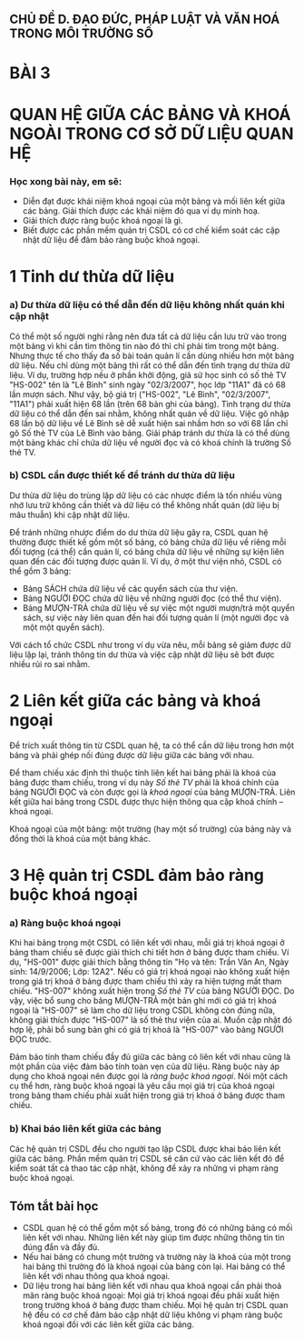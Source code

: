 ## CHỦ ĐỀ D. ĐẠO ĐỨC, PHÁP LUẬT VÀ VĂN HOÁ TRONG MÔI TRƯỜNG SỐ

# BÀI 3
# QUAN HỆ GIỮA CÁC BẢNG VÀ KHOÁ NGOÀI TRONG CƠ SỞ DỮ LIỆU QUAN HỆ

### Học xong bài này, em sẽ:

- Diễn đạt được khái niệm khoá ngoại của một bảng và mối liên kết giữa các bảng. Giải thích được các khái niệm đó qua ví dụ minh hoạ.
- Giải thích được ràng buộc khoá ngoại là gì.
- Biết được các phần mềm quản trị CSDL có cơ chế kiểm soát các cập nhật dữ liệu để đảm bảo ràng buộc khoá ngoại.

# 1 Tinh dư thừa dữ liệu

### a) Dư thừa dữ liệu có thể dẫn đến dữ liệu không nhất quán khi cập nhật

Có thể một số người nghi rằng nên đưa tất cả dữ liệu cần lưu trữ vào trong một bảng vì khi cần tìm thông tin nào đó thì chỉ phải tìm trong một bảng. Nhưng thực tế cho thấy đa số bài toán quản lí cần dùng nhiều hơn một bảng dữ liệu. Nếu chỉ dùng một bảng thì rất có thể dẫn đến tình trạng dư thừa dữ liệu. Ví dụ, trường hợp nếu ở phần khởi động, giả sử học sinh có số thẻ TV "HS-002" tên là "Lê Bình" sinh ngày "02/3/2007", học lớp "11A1" đã có 68 lần mượn sách. Như vậy, bộ giá trị ("HS-002", "Lê Bình", "02/3/2007", "11A1") phải xuất hiện 68 lần (trên 68 bản ghi của bảng). Tình trạng dư thừa dữ liệu có thể dẫn đến sai nhằm, không nhất quán về dữ liệu. Việc gõ nhập 68 lần bộ dữ liệu về Lê Bình sẽ dễ xuất hiện sai nhầm hơn so với 68 lần chỉ gõ Số thẻ TV của Lê Bình vào bảng. Giải pháp tránh dư thừa là có thể dùng một bảng khác chỉ chứa dữ liệu về người đọc và có khoá chính là trường Số thẻ TV.

### b) CSDL cần được thiết kế để tránh dư thừa dữ liệu

Dư thừa dữ liệu do trùng lặp dữ liệu có các nhược điểm là tốn nhiều vùng nhớ lưu trữ không cần thiết và dữ liệu có thể không nhất quán (dữ liệu bị mâu thuẫn) khi cập nhật dữ liệu.

Để tránh những nhược điểm do dư thừa dữ liệu gây ra, CSDL quan hệ thường được thiết kế gồm một số bảng, có bảng chứa dữ liệu về riêng mỗi đối tượng (cá thể) cần quản lí, có bảng chứa dữ liệu về những sự kiện liên quan đến các đối tượng được quản lí. Ví dụ, ở một thư viện nhỏ, CSDL có thể gồm 3 bảng:
- Bảng SÁCH chứa dữ liệu về các quyển sách của thư viện.
- Bảng NGƯỜI ĐỌC chứa dữ liệu về những người đọc (có thể thư viện).
- Bảng MƯỢN-TRẢ chứa dữ liệu về sự việc một người mượn/trả một quyển sách, sự việc này liên quan đến hai đối tượng quản lí (một người đọc và một một quyển sách).

Với cách tổ chức CSDL như trong ví dụ vừa nêu, mỗi bảng sẽ giảm được dữ liệu lặp lại, tránh thông tin dư thừa và việc cập nhật dữ liệu sẽ bớt được nhiều rủi ro sai nhằm.

# 2 Liên kết giữa các bảng và khoá ngoại

Để trích xuất thông tin từ CSDL quan hệ, ta có thể cần dữ liệu trong hơn một bảng và phải ghép nối đúng được dữ liệu giữa các bảng với nhau.

Để tham chiếu xác định thì thuộc tính liên kết hai bảng phải là khoá của bảng được tham chiếu, trong ví dụ này *Số thẻ TV* phải là khoá chính của bảng NGƯỜI ĐỌC và còn được gọi là *khoá ngoại* của bảng MƯỢN-TRẢ. Liên kết giữa hai bảng trong CSDL được thực hiện thông qua cặp khoá chính – khoá ngoại.

Khoá ngoại của một bảng: một trường (hay một số trường) của bảng này và đồng thời là khoá của một bảng khác.

# 3 Hệ quản trị CSDL đảm bảo ràng buộc khoá ngoại

### a) Ràng buộc khoá ngoại

Khi hai bảng trong một CSDL có liên kết với nhau, mỗi giá trị khoá ngoại ở bảng tham chiếu sẽ được giải thích chi tiết hơn ở bảng được tham chiếu. Ví dụ, "HS-001" được giải thích bằng thông tin "Họ và tên: Trần Văn An, Ngày sinh: 14/9/2006; Lớp: 12A2". Nếu có giá trị khoá ngoại nào không xuất hiện trong giá trị khoá ở bảng được tham chiếu thì xảy ra hiện tượng mất tham chiếu. "HS-007" không xuất hiện trong *Số thẻ TV* của bảng NGƯỜI ĐỌC. Do vậy, việc bổ sung cho bảng MƯỢN-TRẢ một bản ghi mới có giá trị khoá ngoại là "HS-007" sẽ làm cho dữ liệu trong CSDL không còn đúng nữa, không giải thích được "HS-007" là số thẻ thư viện của ai. Muốn cập nhật đó hợp lệ, phải bổ sung bản ghi có giá trị khoá là "HS-007" vào bảng NGƯỜI ĐỌC trước.

Đảm bảo tính tham chiếu đầy đủ giữa các bảng có liên kết với nhau cũng là một phần của việc đảm bảo tính toàn vẹn của dữ liệu. Ràng buộc này áp dụng cho khoá ngoại nên được gọi là *ràng buộc khoá ngoại*. Nói một cách cụ thể hơn, ràng buộc khoá ngoại là yêu cầu mọi giá trị của khoá ngoại trong bảng tham chiếu phải xuất hiện trong giá trị khoá ở bảng được tham chiếu.

### b) Khai báo liên kết giữa các bảng

Các hệ quản trị CSDL đều cho người tạo lập CSDL được khai báo liên kết giữa các bảng. Phần mềm quản trị CSDL sẽ căn cứ vào các liên kết đó để kiểm soát tất cả thao tác cập nhật, không để xảy ra những vi phạm ràng buộc khoá ngoại.

## Tóm tắt bài học

- CSDL quan hệ có thể gồm một số bảng, trong đó có những bảng có mối liên kết với nhau. Những liên kết này giúp tìm được những thông tin tin đúng đắn và đầy đủ.
- Nếu hai bảng có chung một trường và trường này là khoá của một trong hai bảng thì trường đó là khoá ngoại của bảng còn lại. Hai bảng có thể liên kết với nhau thông qua khoá ngoại.
- Dữ liệu trong hai bảng liên kết với nhau qua khoá ngoại cần phải thoả mãn ràng buộc khoá ngoại: Mọi giá trị khoá ngoại đều phải xuất hiện trong trường khoá ở bảng được tham chiếu. Mọi hệ quản trị CSDL quan hệ đều có cơ chế đảm bảo cập nhật dữ liệu không vi phạm ràng buộc khoá ngoại đối với các liên kết giữa các bảng.
